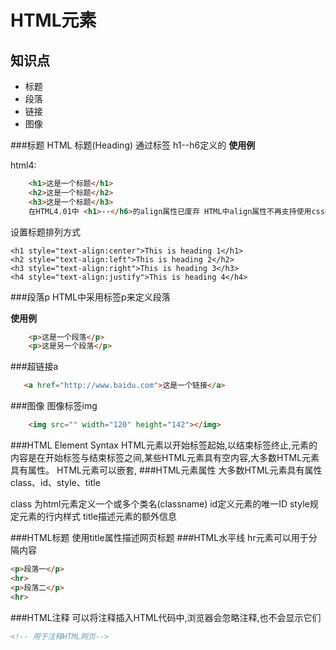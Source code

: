 HTML元素
===========

## 知识点

* 标题
* 段落
* 链接
* 图像

###标题
HTML 标题(Heading) 通过标签 h1--h6定义的
**使用例**

html4:
~~~html
    <h1>这是一个标题</h1>
    <h2>这是一个标题</h2>
    <h3>这是一个标题</h3> 
    在HTML4.01中 <h1>--</h6>的align属性已废弃 HTML中align属性不再支持使用css排列元素
~~~
设置标题排列方式
~~~
<h1 style="text-align:center">This is heading 1</h1>
<h2 style="text-align:left">This is heading 2</h2>
<h3 style="text-align:right">This is heading 3</h3>
<h4 style="text-align:justify">This is heading 4</h4>

~~~
###段落p
HTML中采用标签p来定义段落

**使用例**

~~~html
    <p>这是一个段落</p>
    <p>这是另一个段落</p>
~~~
###超链接a
~~~html
   <a href="http://www.baidu.com">这是一个链接</a>
~~~
###图像
图像标签img
~~~html
    <img src="" width="120" height="142"></img>
~~~
###HTML Element Syntax
HTML元素以开始标签起始,以结束标签终止,元素的内容是在开始标签与结束标签之间,某些HTML元素具有空内容,大多数HTML元素具有属性。
HTML元素可以嵌套,
###HTML元素属性
大多数HTML元素具有属性 class、id、style、title

class 为html元素定义一个或多个类名(classname)
id定义元素的唯一ID
style规定元素的行内样式
title描述元素的额外信息

###HTML标题
使用title属性描述网页标题
###HTML水平线
hr元素可以用于分隔内容
~~~html
<p>段落一</p>
<hr>
<p>段落二</p>
<hr>
~~~
###HTML注释
可以将注释插入HTML代码中,浏览器会忽略注释,也不会显示它们
~~~html
<!-- 用于注释HTML网页-->
~~~